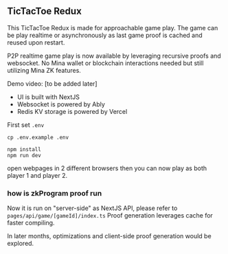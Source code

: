 ## TicTacToe Redux

This TicTacToe Redux is made for approachable game play.
The game can be play realtime or asynchronously as last game proof is cached and reused upon restart.

P2P realtime game play is now available by leveraging recursive proofs and websocket.
No Mina wallet or blockchain interactions needed but still utilizing Mina ZK features.

Demo video: [to be added later]

- UI is built with NextJS
- Websocket is powered by Ably
- Redis KV storage is powered by Vercel

First set `.env`

```
cp .env.example .env
```

```
npm install
npm run dev
```

open webpages in 2 different browsers
then you can now play as both player 1 and player 2.

### how is zkProgram proof run

Now it is run on "server-side" as NextJS API, please refer to `pages/api/game/[gameId]/index.ts`
Proof generation leverages cache for faster compiling. 

In later months, optimizations and client-side proof generation would be explored.
